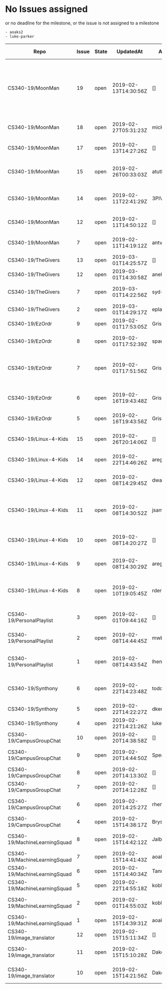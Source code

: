 # No Issues assigned
or no deadline for the milestone, or the issue is not assigned to a milestone

    - aoaks2
    - luke-parker

|Repo|Issue|State|UpdatedAt|Assignee|Milestone Due|Labels|Title|
|-|-|-|-|-|-|-|-|
|CS340-19/MoonMan|19|open|2019-02-13T14:30:56Z|[]|None||Implement new player characters, new player acquisition system, player character swap selection in upgrade menu 
|CS340-19/MoonMan|18|open|2019-02-27T05:31:23Z|mickidymick|None||Implement scoring system and visuals
|CS340-19/MoonMan|17|open|2019-02-13T14:27:26Z|[]|None||Implement Upgrade menu between levels
|CS340-19/MoonMan|15|open|2019-02-26T00:33:03Z|atutko2|None||Implement enemy generation and destruction
|CS340-19/MoonMan|14|open|2019-02-11T22:41:29Z|3PIV|None||added to intro and technology sections based on feedback
|CS340-19/MoonMan|12|open|2019-02-11T14:50:12Z|[]|2019-02-25T08:00:00Z||Start Implementing Sound Files
|CS340-19/MoonMan|7|open|2019-02-11T14:19:12Z|antvegao8a|2019-02-15T08:00:00Z||Implement Game State Quit, Options
|CS340-19/TheGivers|13|open|2019-03-01T14:25:57Z|[]|2019-03-22T07:00:00Z||Full Scale Back End
|CS340-19/TheGivers|12|open|2019-03-01T14:30:58Z|anehls93|2019-03-22T07:00:00Z||Initial Quiz questions
|CS340-19/TheGivers|7|open|2019-03-01T14:22:56Z|syd-shelby|2019-03-01T08:00:00Z||More efficient Product Scrapping
|CS340-19/TheGivers|2|open|2019-03-01T14:29:17Z|eplank18|2019-03-01T08:00:00Z|,enhancement,good first issue|Profiles
|CS340-19/EzOrdr|9|open|2019-02-01T17:53:05Z|GrissomE|2019-02-25T08:00:00Z||Get Admin section running
|CS340-19/EzOrdr|8|open|2019-02-01T17:52:39Z|spaulsteinberg|2019-02-25T08:00:00Z||Add totals and order list on page
|CS340-19/EzOrdr|7|open|2019-02-01T17:51:56Z|GrissomE|2019-02-25T08:00:00Z||Continue extraction and hone the menu and kitchen pages
|CS340-19/EzOrdr|6|open|2019-02-16T19:43:48Z|GrissomE|2019-02-25T08:00:00Z||Send one complete order for Minimum Viable System
|CS340-19/EzOrdr|5|open|2019-02-16T19:43:56Z|GrissomE|2019-02-25T08:00:00Z||Get database up and running
|CS340-19/Linux-4-Kids|15|open|2019-02-26T20:14:06Z|[]|None||(WIP) feat: installed Material2 as our UI library
|CS340-19/Linux-4-Kids|14|open|2019-02-22T14:46:26Z|areg28|2019-03-01T08:00:00Z||Get Pictures for Lessons
|CS340-19/Linux-4-Kids|12|open|2019-02-08T14:29:45Z|dwasilko|2019-03-01T08:00:00Z||Produce mock-up of visual design for website
|CS340-19/Linux-4-Kids|11|open|2019-02-08T14:30:52Z|jsamar1|2019-03-01T08:00:00Z||Set up our website on some hosting platform to access it from the web. 
|CS340-19/Linux-4-Kids|10|open|2019-02-08T14:20:27Z|[]|2019-03-01T08:00:00Z||Create initial design for the front-end of the website
|CS340-19/Linux-4-Kids|9|open|2019-02-08T14:30:29Z|areg28|2019-03-01T08:00:00Z||Decide on first lesson and lay out curriculum
|CS340-19/Linux-4-Kids|8|open|2019-02-10T19:05:45Z|rderby711|2019-03-01T08:00:00Z||Set up user capabilities of databases through MongoDB
|CS340-19/PersonalPlaylist|3|open|2019-02-01T09:44:16Z|[]|2019-02-22T08:00:00Z||Web Hosting Platform (Research)
|CS340-19/PersonalPlaylist|2|open|2019-02-08T14:44:45Z|mwbutera|2019-02-22T08:00:00Z||Web Framework / Client Server (Research)
|CS340-19/PersonalPlaylist|1|open|2019-02-08T14:43:54Z|lhenslee|2019-02-22T08:00:00Z||Spotify API Python Implementation (Research)
|CS340-19/Synthony|6|open|2019-02-22T14:23:48Z|toddallen97|2019-03-09T08:00:00Z|,enhancement|Modifying the layout of the graphical interface
|CS340-19/Synthony|5|open|2019-02-22T14:22:27Z|dkennard3|2019-03-09T08:00:00Z|,enhancement|Setting up easy Wave Tables 
|CS340-19/Synthony|4|open|2019-02-22T14:21:26Z|luke-parker|2019-03-09T08:00:00Z|,enhancement|Web Server
|CS340-19/CampusGroupChat|10|open|2019-02-20T14:38:58Z|[]|2019-03-02T08:00:00Z||Configure Firebase for iOS
|CS340-19/CampusGroupChat|9|open|2019-02-20T14:44:50Z|SpencerHowell|2019-03-02T08:00:00Z||Configure Firebase for Android
|CS340-19/CampusGroupChat|8|open|2019-02-20T14:13:30Z|[]|2019-03-02T08:00:00Z||Chat Select Screen
|CS340-19/CampusGroupChat|7|open|2019-02-20T14:12:28Z|[]|2019-03-02T08:00:00Z||Location Services
|CS340-19/CampusGroupChat|6|open|2019-02-20T14:25:27Z|rhendz|2019-03-02T08:00:00Z||Implement Firebase Messaging
|CS340-19/CampusGroupChat|4|open|2019-02-15T14:38:17Z|BrysonHowell|2019-02-15T08:00:00Z||Android Testing
|CS340-19/MachineLearningSquad|8|open|2019-02-15T14:42:12Z|Jalburn|2019-03-01T08:00:00Z||Learn/Implement Google JSON API
|CS340-19/MachineLearningSquad|7|open|2019-02-15T14:41:43Z|aoaks2|2019-03-01T08:00:00Z||Continue Addon JS
|CS340-19/MachineLearningSquad|6|open|2019-02-15T14:40:34Z|TannerFry|2019-03-01T08:00:00Z||"Tweepy" Implementation
|CS340-19/MachineLearningSquad|5|open|2019-02-22T14:55:18Z|kobloo|2019-03-01T08:00:00Z||Create Text Classifier
|CS340-19/MachineLearningSquad|2|open|2019-02-01T14:55:03Z|kobloo|2019-02-15T08:00:00Z||Research: Machine Learning
|CS340-19/MachineLearningSquad|1|open|2019-02-15T14:39:31Z|aoaks2|2019-02-15T08:00:00Z||Research: Addon JS
|CS340-19/image_translator|12|open|2019-02-15T15:11:34Z|[]|None||using google translate
|CS340-19/image_translator|11|open|2019-02-15T15:10:28Z|Dakobrah|None||upload google vision api to code
|CS340-19/image_translator|10|open|2019-02-15T14:21:56Z|Dakobrah|None||need platform to incorporated google api
